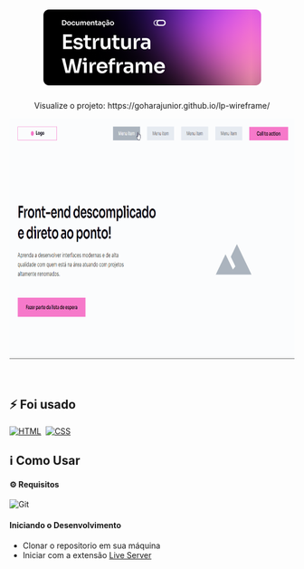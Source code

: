 <h1 align="center">
    <br>
    <img src=".github/wireframe-title.png" alt="Wireframe">
    <br>
</h1>
<p align="center"> Visualize o projeto:
    https://goharajunior.github.io/lp-wireframe/
</p>

<div align="center" >
    <img src=".github/wireframe.gif" alt="Demonstração do projeto" height="425">
</div>
<br>
<br>

## ⚡ Foi usado
<p align="left">
    <a href="#"><img alt="HTML" src="https://img.shields.io/badge/HTML5-E34F26?logo=html5&logoColor=fff&style=flat"></a>&nbsp;
    <a href="#"><img alt="CSS" src="https://img.shields.io/badge/CSS3-1572B6?logo=css3&logoColor=fff&style=flat"></a>&nbsp;
</p>


## ℹ️ Como Usar

#### ⚙️ Requisitos

<img alt="Git" src="https://img.shields.io/badge/Git-F05032?logo=git&logoColor=fff&style=flat">&nbsp;


#### Iniciando o Desenvolvimento

- Clonar o repositorio em sua máquina
- Iniciar com a extensão [Live Server](https://marketplace.visualstudio.com/items?itemName=ritwickdey.LiveServer)